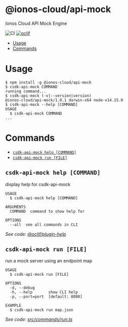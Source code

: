 @ionos-cloud/api-mock
=====================

Ionos Cloud API Mock Engine

![CI](https://github.com/ionos-cloud/api-mock/workflows/CI/badge.svg)
[![oclif](https://img.shields.io/badge/cli-oclif-brightgreen.svg)](https://oclif.io)

<!-- toc -->
* [Usage](#usage)
* [Commands](#commands)
<!-- tocstop -->
# Usage
<!-- usage -->
```sh-session
$ npm install -g @ionos-cloud/api-mock
$ csdk-api-mock COMMAND
running command...
$ csdk-api-mock (-v|--version|version)
@ionos-cloud/api-mock/1.0.1 darwin-x64 node-v14.15.0
$ csdk-api-mock --help [COMMAND]
USAGE
  $ csdk-api-mock COMMAND
...
```
<!-- usagestop -->
# Commands
<!-- commands -->
* [`csdk-api-mock help [COMMAND]`](#csdk-api-mock-help-command)
* [`csdk-api-mock run [FILE]`](#csdk-api-mock-run-file)

## `csdk-api-mock help [COMMAND]`

display help for csdk-api-mock

```
USAGE
  $ csdk-api-mock help [COMMAND]

ARGUMENTS
  COMMAND  command to show help for

OPTIONS
  --all  see all commands in CLI
```

_See code: [@oclif/plugin-help](https://github.com/oclif/plugin-help/blob/v3.2.1/src/commands/help.ts)_

## `csdk-api-mock run [FILE]`

run a mock server using an endpoint map

```
USAGE
  $ csdk-api-mock run [FILE]

OPTIONS
  -d, --debug
  -h, --help       show CLI help
  -p, --port=port  [default: 8080]

EXAMPLE
  $ csdk-api-mock run map.json
```

_See code: [src/commands/run.ts](https://github.com/ionos-cloud/api-mock/blob/v1.0.1/src/commands/run.ts)_
<!-- commandsstop -->
